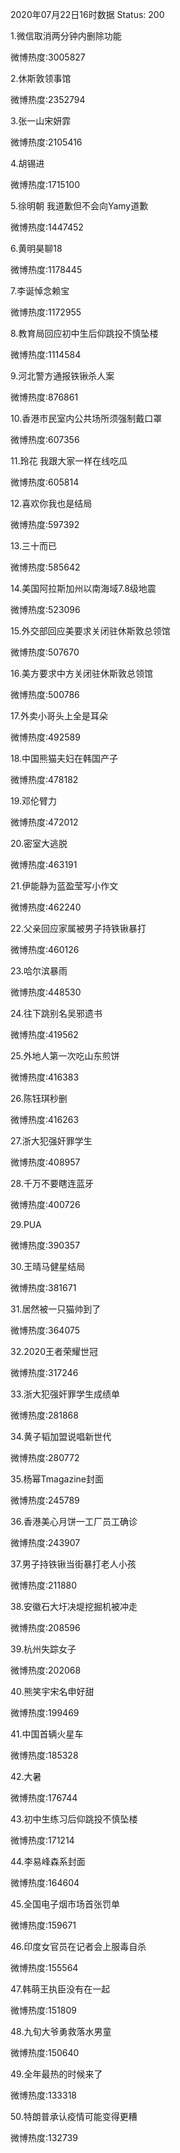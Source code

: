 2020年07月22日16时数据
Status: 200

1.微信取消两分钟内删除功能

微博热度:3005827

2.休斯敦领事馆

微博热度:2352794

3.张一山宋妍霏

微博热度:2105416

4.胡锡进

微博热度:1715100

5.徐明朝 我道歉但不会向Yamy道歉

微博热度:1447452

6.黄明昊聊18

微博热度:1178445

7.李诞悼念赖宝

微博热度:1172955

8.教育局回应初中生后仰跳投不慎坠楼

微博热度:1114584

9.河北警方通报铁锹杀人案

微博热度:876861

10.香港市民室内公共场所须强制戴口罩

微博热度:607356

11.玲花 我跟大家一样在线吃瓜

微博热度:605814

12.喜欢你我也是结局

微博热度:597392

13.三十而已

微博热度:585642

14.美国阿拉斯加州以南海域7.8级地震

微博热度:523096

15.外交部回应美要求关闭驻休斯敦总领馆

微博热度:507670

16.美方要求中方关闭驻休斯敦总领馆

微博热度:500786

17.外卖小哥头上全是耳朵

微博热度:492589

18.中国熊猫夫妇在韩国产子

微博热度:478182

19.邓伦臂力

微博热度:472012

20.密室大逃脱

微博热度:463191

21.伊能静为蓝盈莹写小作文

微博热度:462240

22.父亲回应家属被男子持铁锹暴打

微博热度:460126

23.哈尔滨暴雨

微博热度:448530

24.往下跳别名吴邪遗书

微博热度:419562

25.外地人第一次吃山东煎饼

微博热度:416383

26.陈钰琪秒删

微博热度:416263

27.浙大犯强奸罪学生

微博热度:408957

28.千万不要瞎连蓝牙

微博热度:400726

29.PUA

微博热度:390357

30.王晴马健星结局

微博热度:381671

31.居然被一只猫帅到了

微博热度:364075

32.2020王者荣耀世冠

微博热度:317246

33.浙大犯强奸罪学生成绩单

微博热度:281868

34.黄子韬加盟说唱新世代

微博热度:280772

35.杨幂Tmagazine封面

微博热度:245789

36.香港美心月饼一工厂员工确诊

微博热度:243907

37.男子持铁锹当街暴打老人小孩

微博热度:211880

38.安徽石大圩决堤挖掘机被冲走

微博热度:208596

39.杭州失踪女子

微博热度:202068

40.熊笑宇宋名申好甜

微博热度:199469

41.中国首辆火星车

微博热度:185328

42.大暑

微博热度:176744

43.初中生练习后仰跳投不慎坠楼

微博热度:171214

44.李易峰森系封面

微博热度:164604

45.全国电子烟市场首张罚单

微博热度:159671

46.印度女官员在记者会上服毒自杀

微博热度:155564

47.韩萌王执臣没有在一起

微博热度:151809

48.九旬大爷勇救落水男童

微博热度:150640

49.全年最热的时候来了

微博热度:133318

50.特朗普承认疫情可能变得更糟

微博热度:132739

